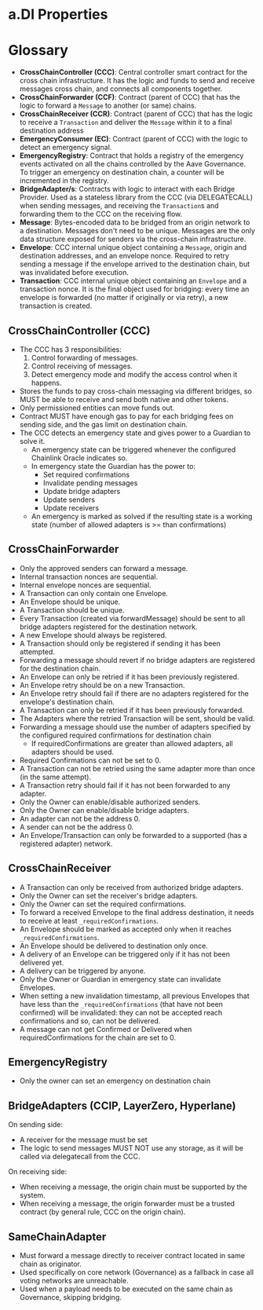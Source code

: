 # a.DI Properties

# Glossary

- **CrossChainController (CCC)**: Central controller smart contract for the cross chain infrastructure. It has the logic and funds to send
  and receive messages cross chain, and connects all components together.
- **CrossChainForwarder (CCF)**: Contract (parent of CCC) that has the logic to forward a `Message` to another (or same) chains.
- **CrossChainReceiver (CCR)**: Contract (parent of CCC) that has the logic to receive a `Transaction` and deliver the `Message` within it
  to a final destination address
- **EmergencyConsumer (EC)**: Contract (parent of CCC) with the logic to detect an emergency signal.
- **EmergencyRegistry**: Contract that holds a registry of the emergency events activated on all the chains controlled by the Aave Governance.
  To trigger an emergency on destination chain, a counter will be incremented in the registry.
- **BridgeAdapter/s**: Contracts with logic to interact with each Bridge Provider. Used as a stateless library from
the CCC (via DELEGATECALL) when sending messages, and receiving the `Transaction`s and forwarding them to the CCC on the receiving flow.
- **Message**: Bytes-encoded data to be bridged from an origin network to a destination. Messages don't need to be unique.
Messages are the only data structure exposed for senders via the cross-chain infrastructure.
- **Envelope**: CCC internal unique object containing a `Message`, origin and destination addresses, and an envelope nonce.
Required to retry sending a message if the envelope arrived to the destination chain, but was invalidated before execution.
- **Transaction**: CCC internal unique object containing an `Envelope` and a transaction nonce. It is the final object
used for bridging: every time an envelope is forwarded (no matter if originally or via retry), a new transaction is created.

## CrossChainController (CCC)
- The CCC has 3 responsibilities:
  1. Control forwarding of messages.
  2. Control receiving of messages.
  3. Detect emergency mode and modify the access control when it happens.
- Stores the funds to pay cross-chain messaging via different bridges, so MUST be able to receive and send both native and other tokens.
- Only permissioned entities can move funds out.
- Contract MUST have enough gas to pay for each bridging fees on sending side, and the gas limit on destination chain.
- The CCC detects an emergency state and gives power to a Guardian to solve it.
  - An emergency state can be triggered whenever the configured Chainlink Oracle indicates so.
  - In emergency state the Guardian has the power to:
    - Set required confirmations
    - Invalidate pending messages
    - Update bridge adapters
    - Update senders
    - Update receivers
  - An emergency is marked as solved if the resulting state is a working state
    (number of allowed adapters is >= than confirmations)

## CrossChainForwarder
- Only the approved senders can forward a message.
- Internal transaction nonces are sequential.
- Internal envelope nonces are sequential.
- A Transaction can only contain one Envelope.
- An Envelope should be unique.
- A Transaction should be unique.
- Every Transaction (created via forwardMessage) should be sent to all bridge adapters registered for the destination network.
- A new Envelope should always be registered.
- A Transaction should only be registered if sending it has been attempted.
- Forwarding a message should revert if no bridge adapters are registered for the destination chain.
- An Envelope can only be retried if it has been previously registered.
- An Envelope retry should be on a new Transaction.
- An Envelope retry should fail if there are no adapters registered for the envelope's destination chain.
- A Transaction can only be retried if it has been previously forwarded.
- The Adapters where the retried Transaction will be sent, should be valid.
- Forwarding a message should use the number of adapters specified by the configured required confirmations for destination chain
  - If requiredConfirmations are greater than allowed adapters, all adapters should be used.
- Required Confirmations can not be set to 0.
- A Transaction can not be retried using the same adapter more than once (in the same attempt).
- A Transaction retry should fail if it has not been forwarded to any adapter.
- Only the Owner can enable/disable authorized senders.
- Only the Owner can enable/disable bridge adapters.
- An adapter can not be the address 0.
- A sender can not be the address 0.
- An Envelope/Transaction can only be forwarded to a supported (has a registered adapter) network.

## CrossChainReceiver
- A Transaction can only be received from authorized bridge adapters.
- Only the Owner can set the receiver's bridge adapters.
- Only the Owner can set the required confirmations.
- To forward a received Envelope to the final address destination, it needs to receive at least `_requiredConfirmations`.
- An Envelope should be marked as accepted only when it reaches `_requiredConfirmations`.
- An Envelope should be delivered to destination only once.
- A delivery of an Envelope can be triggered only if it has not been delivered yet.
- A delivery can be triggered by anyone.
- Only the Owner or Guardian in emergency state can invalidate Envelopes.
- When setting a new invalidation timestamp, all previous Envelopes that have less than the `_requiredConfirmations`
  (that have not been confirmed) will be invalidated: they can not be accepted reach confirmations and so, can not be delivered.
- A message can not get Confirmed or Delivered when requiredConfirmations for the chain are set to 0.
## EmergencyRegistry
- Only the owner can set an emergency on destination chain

## BridgeAdapters (CCIP, LayerZero, Hyperlane)

On sending side:
- A receiver for the message must be set
- The logic to send messages MUST NOT use any storage, as it will be called via delegatecall from the CCC.

On receiving side:
- When receiving a message, the origin chain must be supported by the system.
- When receiving a message, the origin forwarder must be a trusted contract (by general rule, CCC on the origin chain).

## SameChainAdapter
- Must forward a message directly to receiver contract located in same chain as originator.
- Used specifically on core network (Governance) as a fallback in case all voting networks are unreachable.
- Used when a payload needs to be executed on the same chain as Governance, skipping bridging.
